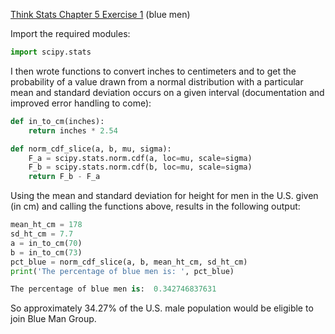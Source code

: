 [Think Stats Chapter 5 Exercise 1](http://greenteapress.com/thinkstats2/html/thinkstats2006.html#toc50) (blue men)

Import the required modules:

```python
import scipy.stats
```

I then wrote functions to convert inches to centimeters and to get the probability of a value drawn from a normal distribution with a particular mean and standard deviation occurs on a given interval (documentation and improved error handling to come):

```python
def in_to_cm(inches):
    return inches * 2.54

def norm_cdf_slice(a, b, mu, sigma):
    F_a = scipy.stats.norm.cdf(a, loc=mu, scale=sigma)
    F_b = scipy.stats.norm.cdf(b, loc=mu, scale=sigma)
    return F_b - F_a
```

Using the mean and standard deviation for height for men in the U.S. given (in cm) and calling the functions above, results in the following output:

```python
mean_ht_cm = 178
sd_ht_cm = 7.7
a = in_to_cm(70)
b = in_to_cm(73)
pct_blue = norm_cdf_slice(a, b, mean_ht_cm, sd_ht_cm)
print('The percentage of blue men is: ', pct_blue)
```
```python
The percentage of blue men is:  0.342746837631
```

So approximately 34.27% of the U.S. male population would be eligible to join Blue Man Group. 
